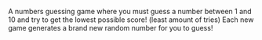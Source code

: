 A numbers guessing game where you must guess a number between 1 and 10 and try to get the lowest possible score! (least amount of
tries) Each new game generates a brand new random number for you to guess!